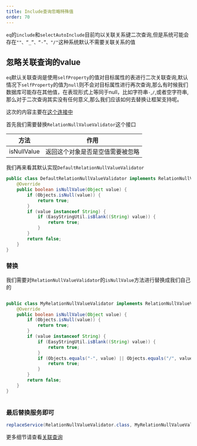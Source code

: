 ```yaml
---
title: Include查询忽略特殊值
order: 70
---
```

`eq`的`include`和`selectAutoInclude`目前均以关联关系键二次查询,但是系统可能会存在`""、“_”、“-”、"/"`这种系统默认不需要关联关系的值


## 忽略关联查询的value
`eq`默认关联查询是使用`selfProperty`的值对目标属性的表进行二次关联查询,默认情况下`selfProperty`的值为`null`则不会对目标属性进行再次查询,那么有时候我们数据库可能存在其他值，在表现形式上等同于null，比如字符串`-`,`/`,或者空字符串,那么对于二次查询其实没有任何意义,那么我们应该如何去替换让框架支持呢。

这次的内容主要在[这个连接中](https://github.com/dromara/easy-query/issues/302)

首先我们需要替换`RelationNullValueValidator`这个接口

方法  | 作用
--- | --- 
isNullValue | 返回这个对象是否是空值需要被忽略

我们再来看其默认实现`DefaultRelationNullValueValidator`
```java
public class DefaultRelationNullValueValidator implements RelationNullValueValidator {
    @Override
    public boolean isNullValue(Object value) {
        if (Objects.isNull(value)) {
            return true;
        }
        if (value instanceof String) {
            if (EasyStringUtil.isBlank((String) value)) {
                return true;
            }
        }
        return false;
    }
}

```
### 替换
我们需要对`RelationNullValueValidator`的`isNullValue`方法进行替换成我们自己的
```java

public class MyRelationNullValueValidator implements RelationNullValueValidator {
    @Override
    public boolean isNullValue(Object value) {
        if (Objects.isNull(value)) {
            return true;
        }
        if (value instanceof String) {
            if (EasyStringUtil.isBlank((String) value)) {
                return true;
            }
            if (Objects.equals("-", value) || Objects.equals("/", value)) {
                return true;
            }
        }
        return false;
    }
}



```

### 最后替换服务即可
```java
replaceService(RelationNullValueValidator.class, MyRelationNullValueValidator.class)
```

更多细节请查看[关联查询](/easy-query-doc/include/fetcher)